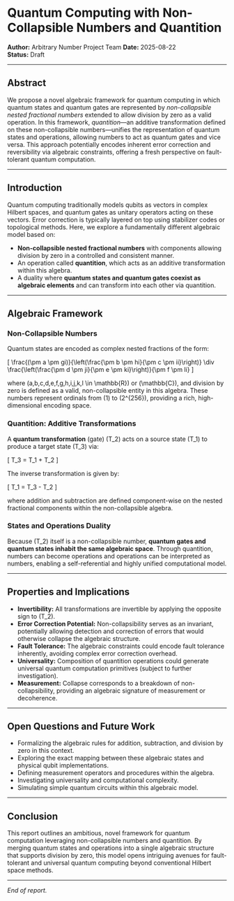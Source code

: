 <!--
Licensed under the Apache License, Version 2.0 (the "License");
you may not use this file except in compliance with the License.
You may obtain a copy of the License at
 
    http://www.apache.org/licenses/LICENSE-2.0

Unless required by applicable law or agreed to in writing, software
distributed under the License is distributed on an "AS IS" BASIS,
WITHOUT WARRANTIES OR CONDITIONS OF ANY KIND, either express or implied.
See the License for the specific language governing permissions and
limitations under the License.

Copyright (c) Arbitrary Number Project Team. All rights reserved.
-->
# Quantum Computing with Non-Collapsible Numbers and Quantition

**Author:** Arbitrary Number Project Team
**Date:** 2025-08-22  
**Status:** Draft  

---

## Abstract

We propose a novel algebraic framework for quantum computing in which quantum states and quantum gates are represented by *non-collapsible nested fractional numbers* extended to allow division by zero as a valid operation. In this framework, *quantition*—an additive transformation defined on these non-collapsible numbers—unifies the representation of quantum states and operations, allowing numbers to act as quantum gates and vice versa. This approach potentially encodes inherent error correction and reversibility via algebraic constraints, offering a fresh perspective on fault-tolerant quantum computation.

---

## Introduction

Quantum computing traditionally models qubits as vectors in complex Hilbert spaces, and quantum gates as unitary operators acting on these vectors. Error correction is typically layered on top using stabilizer codes or topological methods. Here, we explore a fundamentally different algebraic model based on:

- **Non-collapsible nested fractional numbers** with components allowing division by zero in a controlled and consistent manner.
- An operation called **quantition**, which acts as an additive transformation within this algebra.
- A duality where **quantum states and quantum gates coexist as algebraic elements** and can transform into each other via quantition.

---

## Algebraic Framework

### Non-Collapsible Numbers

Quantum states are encoded as complex nested fractions of the form:

\[
\frac{(\pm a \pm gi)}{\left(\frac{\pm b \pm hi}{\pm c \pm ii}\right)} \div \frac{\left(\frac{\pm d \pm ji}{\pm e \pm ki}\right)}{\pm f \pm li}
\]

where \(a,b,c,d,e,f,g,h,i,j,k,l \in \mathbb{R}\) or \(\mathbb{C}\), and division by zero is defined as a valid, non-collapsible entity in this algebra. These numbers represent ordinals from \(1\) to \(2^{256}\), providing a rich, high-dimensional encoding space.

### Quantition: Additive Transformations

A **quantum transformation** (gate) \(T_2\) acts on a source state \(T_1\) to produce a target state \(T_3\) via:

\[
T_3 = T_1 + T_2
\]

The inverse transformation is given by:

\[
T_1 = T_3 - T_2
\]

where addition and subtraction are defined component-wise on the nested fractional components within the non-collapsible algebra.

### States and Operations Duality

Because \(T_2\) itself is a non-collapsible number, **quantum gates and quantum states inhabit the same algebraic space**. Through quantition, numbers can become operations and operations can be interpreted as numbers, enabling a self-referential and highly unified computational model.

---

## Properties and Implications

- **Invertibility:** All transformations are invertible by applying the opposite sign to \(T_2\).
- **Error Correction Potential:** Non-collapsibility serves as an invariant, potentially allowing detection and correction of errors that would otherwise collapse the algebraic structure.
- **Fault Tolerance:** The algebraic constraints could encode fault tolerance inherently, avoiding complex error correction overhead.
- **Universality:** Composition of quantition operations could generate universal quantum computation primitives (subject to further investigation).
- **Measurement:** Collapse corresponds to a breakdown of non-collapsibility, providing an algebraic signature of measurement or decoherence.

---

## Open Questions and Future Work

- Formalizing the algebraic rules for addition, subtraction, and division by zero in this context.
- Exploring the exact mapping between these algebraic states and physical qubit implementations.
- Defining measurement operators and procedures within the algebra.
- Investigating universality and computational complexity.
- Simulating simple quantum circuits within this algebraic model.

---

## Conclusion

This report outlines an ambitious, novel framework for quantum computation leveraging non-collapsible numbers and quantition. By merging quantum states and operations into a single algebraic structure that supports division by zero, this model opens intriguing avenues for fault-tolerant and universal quantum computing beyond conventional Hilbert space methods.

---

*End of report.*
